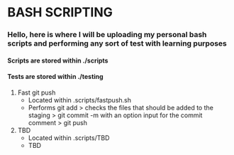 # BASH SCRIPTING

### Hello, here is where I will be uploading my personal bash scripts and performing any sort of test with learning purposes  
#### Scripts are stored within ./scripts  
#### Tests are stored within ./testing  
1. Fast git push   
	- Located within .scripts/fastpush.sh
	- Performs git add > checks the files that should be added to the staging > git commit -m with an option input for the commit comment > git push  
2. TBD
	- Located within .scripts/TBD
	- TBD


